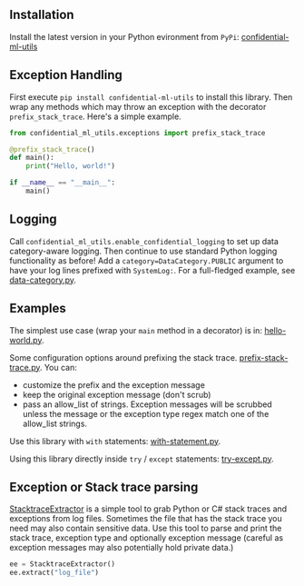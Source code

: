 ## Installation
Install the latest version in your Python evironment from `PyPi`: [confidential-ml-utils](https://pypi.org/project/confidential-ml-utils/)

## Exception Handling

First execute `pip install confidential-ml-utils` to install this library. Then
wrap any methods which may throw an exception with the decorator
`prefix_stack_trace`. Here's a simple example.

```python
from confidential_ml_utils.exceptions import prefix_stack_trace

@prefix_stack_trace()
def main():
    print("Hello, world!")

if __name__ == "__main__":
    main()
```

## Logging

Call `confidential_ml_utils.enable_confidential_logging` to set up data
category-aware logging. Then continue to use standard Python logging
functionality as before! Add a `category=DataCategory.PUBLIC` argument to have
your log lines prefixed with `SystemLog:`. For a full-fledged example, see
[data-category.py](./data-category.py).

## Examples

The simplest use case (wrap your `main` method in a decorator) is in:
[hello-world.py](./hello-world.py).

Some configuration options around prefixing the stack trace. [prefix-stack-trace.py](./prefix-stack-trace.py). You can:
-  customize the prefix and the exception message
-  keep the original exception message (don't scrub)
-  pass an allow_list of strings. Exception messages will be scrubbed unless the message or the
exception type regex match one of the allow_list strings.

Use this library with `with` statements:
[with-statement.py](./with-statement.py).

Using this library directly inside `try` / `except` statements:
[try-except.py](./try-except.py).

## Exception or Stack trace parsing

[StacktraceExtractor](../../src/confidential_ml_utils/StacktraceExtractor.py) is a simple tool to grab Python or C# stack
traces and exceptions from log files. Sometimes the file that has the stack trace you need may also contain sensitive
data. Use this tool to parse and print the stack trace, exception type and optionally exception message (careful as 
exception messages may also potentially hold private data.)

```python
ee = StacktraceExtractor()
ee.extract("log_file")
```
